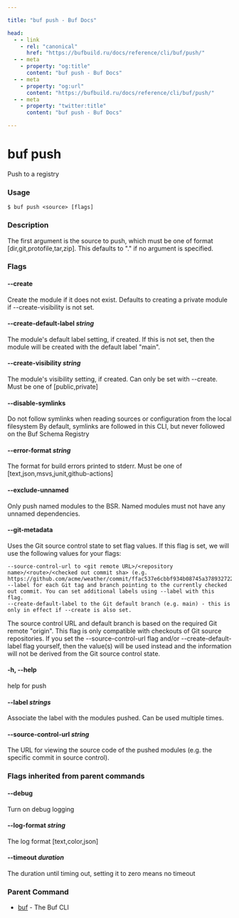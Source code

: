 ```yaml
---

title: "buf push - Buf Docs"

head:
  - - link
    - rel: "canonical"
      href: "https://bufbuild.ru/docs/reference/cli/buf/push/"
  - - meta
    - property: "og:title"
      content: "buf push - Buf Docs"
  - - meta
    - property: "og:url"
      content: "https://bufbuild.ru/docs/reference/cli/buf/push/"
  - - meta
    - property: "twitter:title"
      content: "buf push - Buf Docs"

---
```


# buf push

Push to a registry

### Usage

```console
$ buf push <source> [flags]
```

### Description

The first argument is the source to push, which must be one of format \[dir,git,protofile,tar,zip\]. This defaults to "." if no argument is specified.

### Flags

#### \--create

Create the module if it does not exist. Defaults to creating a private module if --create-visibility is not set.

#### \--create-default-label _string_

The module's default label setting, if created. If this is not set, then the module will be created with the default label "main".

#### \--create-visibility _string_

The module's visibility setting, if created. Can only be set with --create. Must be one of \[public,private\]

#### \--disable-symlinks

Do not follow symlinks when reading sources or configuration from the local filesystem By default, symlinks are followed in this CLI, but never followed on the Buf Schema Registry

#### \--error-format _string_

The format for build errors printed to stderr. Must be one of \[text,json,msvs,junit,github-actions\]

#### \--exclude-unnamed

Only push named modules to the BSR. Named modules must not have any unnamed dependencies.

#### \--git-metadata

Uses the Git source control state to set flag values. If this flag is set, we will use the following values for your flags:

```text
--source-control-url to <git remote URL>/<repository name>/<route>/<checked out commit sha> (e.g. https://github.com/acme/weather/commit/ffac537e6cbbf934b08745a378932722df287a53).
--label for each Git tag and branch pointing to the currently checked out commit. You can set additional labels using --label with this flag.
--create-default-label to the Git default branch (e.g. main) - this is only in effect if --create is also set.
```

The source control URL and default branch is based on the required Git remote "origin". This flag is only compatible with checkouts of Git source repositories. If you set the --source-control-url flag and/or --create-default-label flag yourself, then the value(s) will be used instead and the information will not be derived from the Git source control state.

#### \-h, --help

help for push

#### \--label _strings_

Associate the label with the modules pushed. Can be used multiple times.

#### \--source-control-url _string_

The URL for viewing the source code of the pushed modules (e.g. the specific commit in source control).

### Flags inherited from parent commands

#### \--debug

Turn on debug logging

#### \--log-format _string_

The log format \[text,color,json\]

#### \--timeout _duration_

The duration until timing out, setting it to zero means no timeout

### Parent Command

- [buf](../) - The Buf CLI
